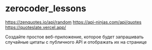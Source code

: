 # zerocoder_lessons
https://zenquotes.io/api/random
https://api-ninjas.com/api/quotes
https://quoteslate.vercel.app/

Создайте простое веб-приложение, которое будет запрашивать случайные цитаты с публичного API и отображать их на странице
